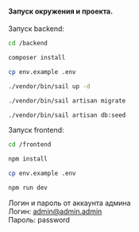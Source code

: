 #### Запуск окружения и проекта.

Запуск backend:

```bash
cd /backend

composer install

cp env.example .env

./vendor/bin/sail up -d

./vendor/bin/sail artisan migrate

./vendor/bin/sail artisan db:seed
```

Запуск frontend:

```bash
cd /frontend

npm install

cp env.example .env

npm run dev
```

Логин и пароль от аккаунта админа <br>
Логин: admin@admin.admin  <br>
Пароль: password

